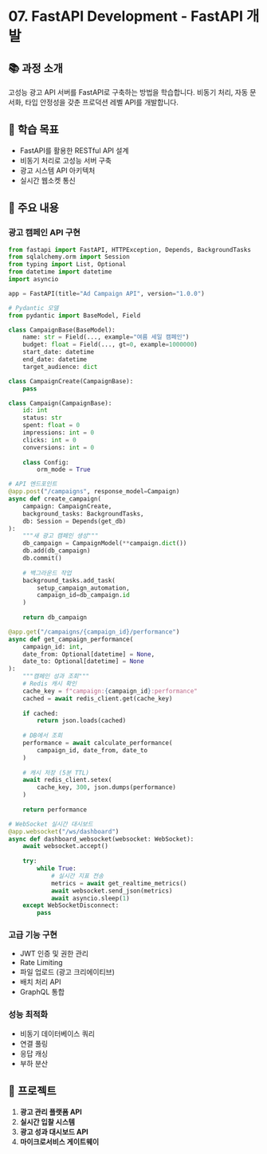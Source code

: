# 07. FastAPI Development - FastAPI 개발

## 📚 과정 소개
고성능 광고 API 서버를 FastAPI로 구축하는 방법을 학습합니다. 비동기 처리, 자동 문서화, 타입 안정성을 갖춘 프로덕션 레벨 API를 개발합니다.

## 🎯 학습 목표
- FastAPI를 활용한 RESTful API 설계
- 비동기 처리로 고성능 서버 구축
- 광고 시스템 API 아키텍처
- 실시간 웹소켓 통신

## 📖 주요 내용

### 광고 캠페인 API 구현
```python
from fastapi import FastAPI, HTTPException, Depends, BackgroundTasks
from sqlalchemy.orm import Session
from typing import List, Optional
from datetime import datetime
import asyncio

app = FastAPI(title="Ad Campaign API", version="1.0.0")

# Pydantic 모델
from pydantic import BaseModel, Field

class CampaignBase(BaseModel):
    name: str = Field(..., example="여름 세일 캠페인")
    budget: float = Field(..., gt=0, example=1000000)
    start_date: datetime
    end_date: datetime
    target_audience: dict

class CampaignCreate(CampaignBase):
    pass

class Campaign(CampaignBase):
    id: int
    status: str
    spent: float = 0
    impressions: int = 0
    clicks: int = 0
    conversions: int = 0
    
    class Config:
        orm_mode = True

# API 엔드포인트
@app.post("/campaigns", response_model=Campaign)
async def create_campaign(
    campaign: CampaignCreate,
    background_tasks: BackgroundTasks,
    db: Session = Depends(get_db)
):
    """새 광고 캠페인 생성"""
    db_campaign = CampaignModel(**campaign.dict())
    db.add(db_campaign)
    db.commit()
    
    # 백그라운드 작업
    background_tasks.add_task(
        setup_campaign_automation,
        campaign_id=db_campaign.id
    )
    
    return db_campaign

@app.get("/campaigns/{campaign_id}/performance")
async def get_campaign_performance(
    campaign_id: int,
    date_from: Optional[datetime] = None,
    date_to: Optional[datetime] = None
):
    """캠페인 성과 조회"""
    # Redis 캐시 확인
    cache_key = f"campaign:{campaign_id}:performance"
    cached = await redis_client.get(cache_key)
    
    if cached:
        return json.loads(cached)
    
    # DB에서 조회
    performance = await calculate_performance(
        campaign_id, date_from, date_to
    )
    
    # 캐시 저장 (5분 TTL)
    await redis_client.setex(
        cache_key, 300, json.dumps(performance)
    )
    
    return performance

# WebSocket 실시간 대시보드
@app.websocket("/ws/dashboard")
async def dashboard_websocket(websocket: WebSocket):
    await websocket.accept()
    
    try:
        while True:
            # 실시간 지표 전송
            metrics = await get_realtime_metrics()
            await websocket.send_json(metrics)
            await asyncio.sleep(1)
    except WebSocketDisconnect:
        pass
```

### 고급 기능 구현
- JWT 인증 및 권한 관리
- Rate Limiting
- 파일 업로드 (광고 크리에이티브)
- 배치 처리 API
- GraphQL 통합

### 성능 최적화
- 비동기 데이터베이스 쿼리
- 연결 풀링
- 응답 캐싱
- 부하 분산

## 🚀 프로젝트
1. **광고 관리 플랫폼 API**
2. **실시간 입찰 시스템**
3. **광고 성과 대시보드 API**
4. **마이크로서비스 게이트웨이**